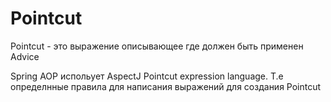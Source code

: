 # Pointcut

Pointcut - это выражение описывающее где должен быть применен Advice

Spring AOP испольует AspectJ Pointcut expression language. Т.е определнные правила для написания 
выражений для создания Pointcut  
